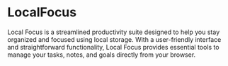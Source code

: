 # LocalFocus
Local Focus is a streamlined productivity suite designed to help you stay organized and focused using local storage. With a user-friendly interface and straightforward functionality, Local Focus provides essential tools to manage your tasks, notes, and goals directly from your browser. 
